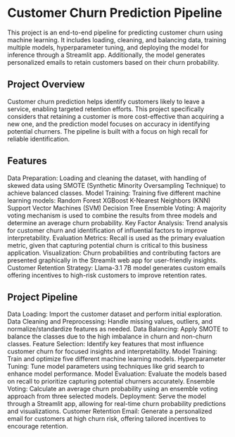 # Customer Churn Prediction Pipeline
This project is an end-to-end pipeline for predicting customer churn using machine learning. It includes loading, cleaning, and balancing data, training multiple models, hyperparameter tuning, and deploying the model for inference through a Streamlit app. Additionally, the model generates personalized emails to retain customers based on their churn probability.

## Project Overview
Customer churn prediction helps identify customers likely to leave a service, enabling targeted retention efforts. This project specifically considers that retaining a customer is more cost-effective than acquiring a new one, and the prediction model focuses on accuracy in identifying potential churners. The pipeline is built with a focus on high recall for reliable identification.

## Features
Data Preparation: Loading and cleaning the dataset, with handling of skewed data using SMOTE (Synthetic Minority Oversampling Technique) to achieve balanced classes.
Model Training: Training five different machine learning models:
Random Forest
XGBoost
K-Nearest Neighbors (KNN)
Support Vector Machines (SVM)
Decision Tree
Ensemble Voting: A majority voting mechanism is used to combine the results from three models and determine an average churn probability.
Key Factor Analysis: Trend analysis for customer churn and identification of influential factors to improve interpretability.
Evaluation Metrics: Recall is used as the primary evaluation metric, given that capturing potential churn is critical to this business application.
Visualization: Churn probabilities and contributing factors are presented graphically in the Streamlit web app for user-friendly insights.
Customer Retention Strategy: Llama-3.1 7B model generates custom emails offering incentives to high-risk customers to improve retention rates.

## Project Pipeline
Data Loading: Import the customer dataset and perform initial exploration.
Data Cleaning and Preprocessing: Handle missing values, outliers, and normalize/standardize features as needed.
Data Balancing: Apply SMOTE to balance the classes due to the high imbalance in churn and non-churn classes.
Feature Selection: Identify key features that most influence customer churn for focused insights and interpretability.
Model Training: Train and optimize five different machine learning models.
Hyperparameter Tuning: Tune model parameters using techniques like grid search to enhance model performance.
Model Evaluation: Evaluate the models based on recall to prioritize capturing potential churners accurately.
Ensemble Voting: Calculate an average churn probability using an ensemble voting approach from three selected models.
Deployment: Serve the model through a Streamlit app, allowing for real-time churn probability predictions and visualizations.
Customer Retention Email: Generate a personalized email for customers at high churn risk, offering tailored incentives to encourage retention.
